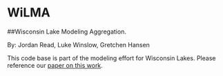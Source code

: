 WiLMA
=====
##Wisconsin Lake Modeling Aggregation.

By: Jordan Read, Luke Winslow, Gretchen Hansen

This code base is part of the modeling effort for Wisconsin Lakes. 
Please reference our [paper on this work](http://dx.doi.org/10.1016/j.ecolmodel.2014.07.029). 

